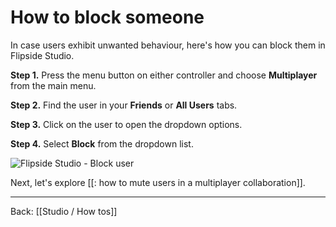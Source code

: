 # How to block someone

In case users exhibit unwanted behaviour, here's how you can block them in Flipside Studio.

**Step 1.** Press the menu button on either controller and choose **Multiplayer** from the main menu.

**Step 2.** Find the user in your **Friends** or **All Users** tabs.

**Step 3.** Click on the user to open the dropdown options.

**Step 4.** Select **Block** from the dropdown list.

![Flipside Studio - Block user](https://www.flipsidexr.com/files/docs/2023.1/5-6_block.png)

Next, let's explore [[: how to mute users in a multiplayer collaboration]].

---

Back: [[Studio / How tos]]
